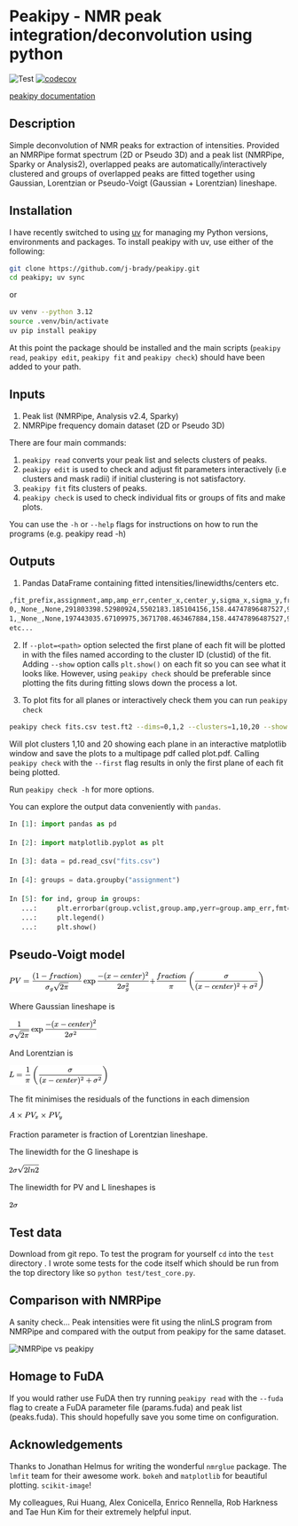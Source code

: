 # Peakipy - NMR peak integration/deconvolution using python

![Test](https://github.com/j-brady/peakipy/actions/workflows/ci.yml/badge.svg)
[![codecov](https://codecov.io/gh/j-brady/peakipy/graph/badge.svg?token=1F90QI5WMS)](https://codecov.io/gh/j-brady/peakipy)


[peakipy documentation](https://j-brady.github.io/peakipy)

## Description

Simple deconvolution of NMR peaks for extraction of intensities. Provided an NMRPipe format spectrum (2D or Pseudo 3D)
 and a peak list (NMRPipe, Sparky or Analysis2), overlapped peaks are automatically/interactively clustered and groups
 of overlapped peaks are fitted together using Gaussian, Lorentzian or Pseudo-Voigt (Gaussian + Lorentzian) lineshape.

## Installation

I have recently switched to using [uv](https://docs.astral.sh/uv/) for managing my Python versions, environments and packages. To install peakipy with uv, use either of the following:

``` bash
git clone https://github.com/j-brady/peakipy.git
cd peakipy; uv sync
```

or

``` bash
uv venv --python 3.12
source .venv/bin/activate
uv pip install peakipy
```

At this point the package should be installed and the main scripts (`peakipy read`, `peakipy edit`, `peakipy fit` and `peakipy check`)
should have been added to your path.

## Inputs

1. Peak list (NMRPipe, Analysis v2.4, Sparky)
2. NMRPipe frequency domain dataset (2D or Pseudo 3D)

There are four main commands:

1. `peakipy read` converts your peak list and selects clusters of peaks.
2. `peakipy edit` is used to check and adjust fit parameters interactively (i.e clusters and mask radii) if initial clustering is not satisfactory.
3. `peakipy fit` fits clusters of peaks.
4. `peakipy check` is used to check individual fits or groups of fits and make plots.

You can use the `-h` or `--help` flags for instructions on how to run the programs (e.g. peakipy read -h)


## Outputs

1. Pandas DataFrame containing fitted intensities/linewidths/centers etc.

```bash
,fit_prefix,assignment,amp,amp_err,center_x,center_y,sigma_x,sigma_y,fraction,clustid,plane,x_radius,y_radius,x_radius_ppm,y_radius_ppm,lineshape,fwhm_x,fwhm_y,center_x_ppm,center_y_ppm,sigma_x_ppm,sigma_y_ppm,fwhm_x_ppm,fwhm_y_ppm,fwhm_x_hz,fwhm_y_hz
0,_None_,None,291803398.52980924,5502183.185104156,158.44747896487527,9.264911100915297,1.1610674220702277,1.160506074898704,0.0,1,0,4.773,3.734,0.035,0.35,G,2.3221348441404555,2.321012149797408,9.336283145411077,129.6698850201278,0.008514304888101518,0.10878688239041588,0.017028609776203036,0.21757376478083176,13.628064792721176,17.645884354478063
1,_None_,None,197443035.67109975,3671708.463467884,158.44747896487527,9.264911100915297,1.1610674220702277,1.160506074898704,0.0,1,1,4.773,3.734,0.035,0.35,G,2.3221348441404555,2.321012149797408,9.336283145411077,129.6698850201278,0.008514304888101518,0.10878688239041588,0.017028609776203036,0.21757376478083176,13.628064792721176,17.645884354478063
etc...
```

2. If `--plot=<path>` option selected the first plane of each fit will be plotted in <path> with the files named according to the cluster ID (clustid) of the fit. Adding `--show` option calls `plt.show()` on each fit so you can see what it looks like. However, using `peakipy check` should be preferable since plotting the fits during fitting
slows down the process a lot.

3. To plot fits for all planes or interactively check them you can run `peakipy check`

```bash
peakipy check fits.csv test.ft2 --dims=0,1,2 --clusters=1,10,20 --show --outname=plot.pdf
```
Will plot clusters 1,10 and 20 showing each plane in an interactive matplotlib window and save the plots to a multipage pdf called plot.pdf. Calling `peakipy check`
with the `--first` flag results in only the first plane of each fit being plotted.

Run `peakipy check -h` for more options.

You can explore the output data conveniently with `pandas`.

```python
In [1]: import pandas as pd

In [2]: import matplotlib.pyplot as plt

In [3]: data = pd.read_csv("fits.csv")

In [4]: groups = data.groupby("assignment")

In [5]: for ind, group in groups:
   ...:     plt.errorbar(group.vclist,group.amp,yerr=group.amp_err,fmt="o",label=group.assignment.iloc[0])
   ...:     plt.legend()
   ...:     plt.show()
```

## Pseudo-Voigt model

![Pseudo-Voigt](static/equations/pv.tex.png)

Where Gaussian lineshape is

![G](static/equations/G.tex.png)

And Lorentzian is

![L](static/equations/L.tex.png)

The fit minimises the residuals of the functions in each dimension

![PV_xy](static/equations/pv_xy.tex.png)

Fraction parameter is fraction of Lorentzian lineshape.

The linewidth for the G lineshape is

![G_lw](static/equations/G_lw.tex.png)

The linewidth for PV and L lineshapes is

![PV FWHM](static/equations/pv_lw.png)

## Test data

Download from git repo. To test the program for yourself `cd` into the `test` directory . I wrote some tests for the code itself which should be run from the top directory like so `python test/test_core.py`.

## Comparison with NMRPipe

A sanity check... Peak intensities were fit using the nlinLS program from NMRPipe and compared with the output from peakipy for the same dataset.

![NMRPipe vs peakipy](test/test_protein_L/correlation.png)

## Homage to FuDA

If you would rather use FuDA then try running `peakipy read` with the `--fuda` flag to create a FuDA parameter file
(params.fuda) and peak list (peaks.fuda).
This should hopefully save you some time on configuration.

## Acknowledgements

Thanks to Jonathan Helmus for writing the wonderful `nmrglue` package.
The `lmfit` team for their awesome work.
`bokeh` and `matplotlib` for beautiful plotting.
`scikit-image`!

My colleagues, Rui Huang, Alex Conicella, Enrico Rennella, Rob Harkness and Tae Hun Kim for their extremely helpful input.
